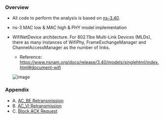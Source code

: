 ### Overview
* All code to perform the analysis is based on [ns-3.40](https://www.nsnam.org/releases/ns-3-40/).
* ns-3 MAC low & MAC high & PHY model implementation
* WifiNetDevice architecture. For 802.11be Multi-Link Devices (MLDs), there as many instances of WifiPhy, FrameExchangeManager and ChannelAccessManager as the number of links.
  * Reference: https://www.nsnam.org/docs/release/3.40/models/singlehtml/index.html#document-wifi
    
  ![image](https://www.nsnam.org/docs/release/3.40/models/singlehtml/_images/WifiArchitecture.png)

### Appendix
* A. [AC_BE Retransmission](https://github.com/violet0929/mlo_analysis/blob/main/ns3-analyzer/code_analysis/Appendix_A.md)
* B. [AC_VI Retransmission](https://github.com/violet0929/mlo_analysis/blob/main/ns3-analyzer/code_analysis/Appendix_B.md)
* C. [Block ACK Request](https://github.com/violet0929/mlo_analysis/blob/main/ns3-analyzer/code_analysis/Appendix_C.md)
